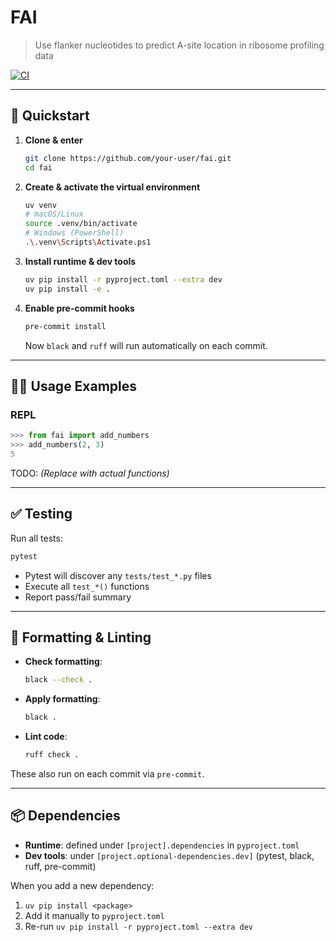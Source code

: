 # FAI

> Use flanker nucleotides to predict A-site location in ribosome profiling data

[![CI](https://github.com/your-user/fai/actions/workflows/ci.yml/badge.svg)](https://github.com/your-user/fai/actions/workflows/ci.yml)

---

## 🚀 Quickstart

1. **Clone & enter**

   ```bash
   git clone https://github.com/your-user/fai.git
   cd fai
   ```

2. **Create & activate the virtual environment**

   ```bash
   uv venv
   # macOS/Linux
   source .venv/bin/activate
   # Windows (PowerShell)
   .\.venv\Scripts\Activate.ps1
   ```

3. **Install runtime & dev tools**

   ```bash
   uv pip install -r pyproject.toml --extra dev
   uv pip install -e .
   ```

4. **Enable pre-commit hooks**

   ```bash
   pre-commit install
   ```

   Now `black` and `ruff` will run automatically on each commit.

---

## 🧑‍💻 Usage Examples

### REPL

```python
>>> from fai import add_numbers
>>> add_numbers(2, 3)
5
```

TODO: *(Replace with actual functions)*

---

## ✅ Testing

Run all tests:

```bash
pytest
```

- Pytest will discover any `tests/test_*.py` files  
- Execute all `test_*()` functions  
- Report pass/fail summary

---

## 🎨 Formatting & Linting

- **Check formatting**:

  ```bash
  black --check .
  ```

- **Apply formatting**:

  ```bash
  black .
  ```

- **Lint code**:

  ```bash
  ruff check .
  ```

These also run on each commit via `pre-commit`.

---

## 📦 Dependencies

- **Runtime**: defined under `[project].dependencies` in `pyproject.toml`  
- **Dev tools**: under `[project.optional-dependencies.dev]` (pytest, black, ruff, pre-commit)

When you add a new dependency:

1. `uv pip install <package>`  
2. Add it manually to `pyproject.toml`  
3. Re-run `uv pip install -r pyproject.toml --extra dev`
